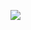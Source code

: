 ![](https://github-readme-stats.vercel.app/api/top-langs/?username=nozwock&layout=compact&hide=jupyter+notebook&theme=dark)
